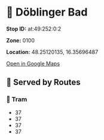 # 🚉 Döblinger Bad


**Stop ID:** at:49:252:0:2

**Zone:** 0100

**Location:** 48.25120135, 16.35696487

[Open in Google Maps](https://www.google.com/maps?q=48.25120135,16.35696487)

## 🚆 Served by Routes

### 🚊 Tram
- 37
- 37
- 37
- 37
